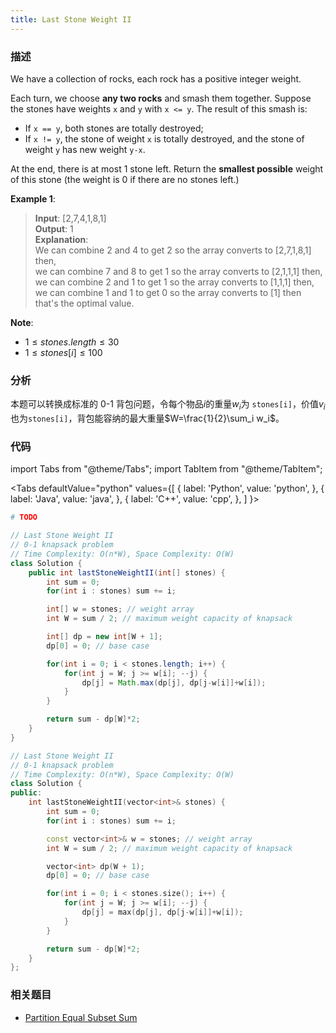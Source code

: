 ```yaml
---
title: Last Stone Weight II
---
```


### 描述

We have a collection of rocks, each rock has a positive integer weight.

Each turn, we choose **any two rocks** and smash them together. Suppose the stones have weights `x` and `y` with `x <= y`. The result of this smash is:

- If `x == y`, both stones are totally destroyed;
- If `x != y`, the stone of weight `x` is totally destroyed, and the stone of weight `y` has new weight `y-x`.

At the end, there is at most 1 stone left. Return the **smallest possible** weight of this stone (the weight is 0 if there are no stones left.)

**Example 1**:

> **Input**: [2,7,4,1,8,1]  
> **Output**: 1  
> **Explanation**:  
> We can combine 2 and 4 to get 2 so the array converts to [2,7,1,8,1] then,  
> we can combine 7 and 8 to get 1 so the array converts to [2,1,1,1] then,  
> we can combine 2 and 1 to get 1 so the array converts to [1,1,1] then,  
> we can combine 1 and 1 to get 0 so the array converts to [1] then that's the optimal value.

**Note**:

- $1 \leq stones.length \leq 30$
- $1 \leq stones[i] \leq 100$

### 分析

本题可以转换成标准的 0-1 背包问题，令每个物品$i$的重量$w_i$为 `stones[i]`，价值$v_i$也为`stones[i]`，背包能容纳的最大重量$W=\frac{1}{2}\sum_i w_i$。

### 代码

import Tabs from "@theme/Tabs";
import TabItem from "@theme/TabItem";

<Tabs
defaultValue="python"
values={[
{ label: 'Python', value: 'python', },
{ label: 'Java', value: 'java', },
{ label: 'C++', value: 'cpp', },
]
}>
<TabItem value="python">

```python
# TODO
```

</TabItem>
<TabItem value="java">

```java
// Last Stone Weight II
// 0-1 knapsack problem
// Time Complexity: O(n*W), Space Complexity: O(W)
class Solution {
    public int lastStoneWeightII(int[] stones) {
        int sum = 0;
        for(int i : stones) sum += i;

        int[] w = stones; // weight array
        int W = sum / 2; // maximum weight capacity of knapsack

        int[] dp = new int[W + 1];
        dp[0] = 0; // base case

        for(int i = 0; i < stones.length; i++) {
            for(int j = W; j >= w[i]; --j) {
                dp[j] = Math.max(dp[j], dp[j-w[i]]+w[i]);
            }
        }

        return sum - dp[W]*2;
    }
}
```

</TabItem>
<TabItem value="cpp">

```cpp
// Last Stone Weight II
// 0-1 knapsack problem
// Time Complexity: O(n*W), Space Complexity: O(W)
class Solution {
public:
    int lastStoneWeightII(vector<int>& stones) {
        int sum = 0;
        for(int i : stones) sum += i;

        const vector<int>& w = stones; // weight array
        int W = sum / 2; // maximum weight capacity of knapsack

        vector<int> dp(W + 1);
        dp[0] = 0; // base case

        for(int i = 0; i < stones.size(); i++) {
            for(int j = W; j >= w[i]; --j) {
                dp[j] = max(dp[j], dp[j-w[i]]+w[i]);
            }
        }

        return sum - dp[W]*2;
    }
};
```

</TabItem>
</Tabs>

### 相关题目

- [Partition Equal Subset Sum](partition-equal-subset-sum.md)
